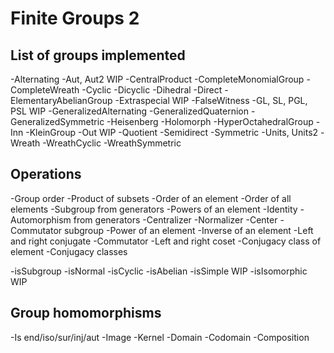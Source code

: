 # Finite Groups 2

## List of groups implemented

-Alternating
-Aut, Aut2				WIP
-CentralProduct
-CompleteMonomialGroup
-CompleteWreath
-Cyclic
-Dicyclic
-Dihedral
-Direct
-ElementaryAbelianGroup
-Extraspecial			WIP
-FalseWitness
-GL, SL, PGL, PSL			WIP
-GeneralizedAlternating
-GeneralizedQuaternion
-GeneralizedSymmetric
-Heisenberg
-Holomorph
-HyperOctahedralGroup
-Inn
-KleinGroup
-Out				WIP
-Quotient
-Semidirect
-Symmetric
-Units, Units2
-Wreath
-WreathCyclic
-WreathSymmetric

## Operations

-Group order
-Product of subsets
-Order of an element
-Order of all elements
-Subgroup from generators
-Powers of an element
-Identity
-Automorphism from generators
-Centralizer
-Normalizer
-Center
-Commutator subgroup
-Power of an element
-Inverse of an element
-Left and right conjugate
-Commutator
-Left and right coset
-Conjugacy class of element
-Conjugacy classes

-isSubgroup
-isNormal
-isCyclic
-isAbelian
-isSimple				WIP
-isIsomorphic			WIP

## Group homomorphisms

-Is end/iso/sur/inj/aut
-Image
-Kernel
-Domain
-Codomain
-Composition
